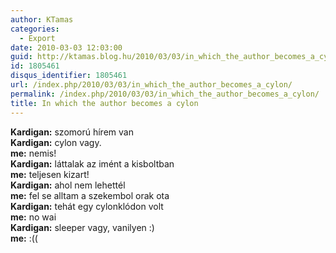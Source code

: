 ```yaml
---
author: KTamas
categories:
  - Export
date: 2010-03-03 12:03:00
guid: http://ktamas.blog.hu/2010/03/03/in_which_the_author_becomes_a_cylon
id: 1805461
disqus_identifier: 1805461
url: /index.php/2010/03/03/in_which_the_author_becomes_a_cylon/
permalink: /index.php/2010/03/03/in_which_the_author_becomes_a_cylon/
title: In which the author becomes a cylon
---
```


**Kardigan:** szomorú hírem van  
**Kardigan:** cylon vagy.  
**me:** nemis!  
**Kardigan:** láttalak az imént a kisboltban  
**me:** teljesen kizart!  
**Kardigan:** ahol nem lehettél  
**me:** fel se alltam a szekembol orak ota  
**Kardigan:** tehát egy cylonklódon volt  
**me:** no wai  
**Kardigan:** sleeper vagy, vanilyen :)  
**me:** :((
